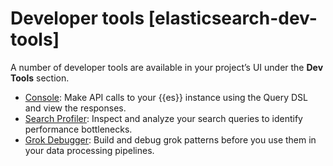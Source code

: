 # Developer tools [elasticsearch-dev-tools]

A number of developer tools are available in your project’s UI under the **Dev Tools** section.

* [Console](https://www.elastic.co/guide/en/serverless/current/devtools-run-api-requests-in-the-console.html): Make API calls to your {{es}} instance using the Query DSL and view the responses.
* [Search Profiler](https://www.elastic.co/guide/en/serverless/current/devtools-profile-queries-and-aggregations.html): Inspect and analyze your search queries to identify performance bottlenecks.
* [Grok Debugger](https://www.elastic.co/guide/en/serverless/current/devtools-debug-grok-expressions.html): Build and debug grok patterns before you use them in your data processing pipelines.
